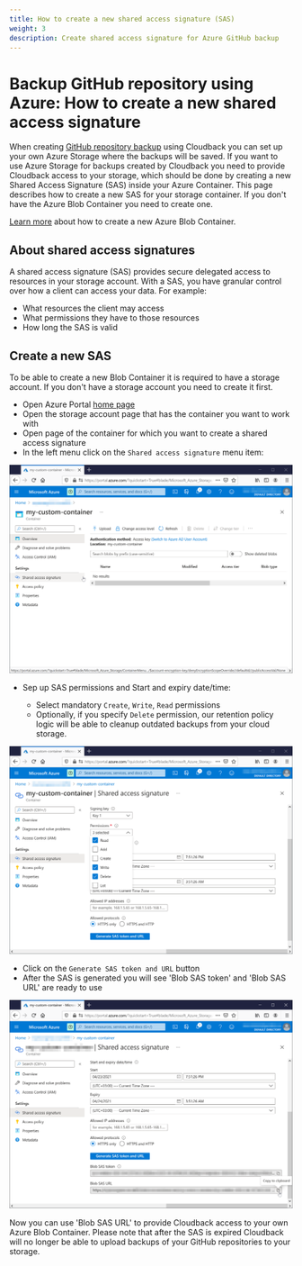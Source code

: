 ```yaml
---
title: How to create a new shared access signature (SAS)
weight: 3
description: Create shared access signature for Azure GitHub backup
---
```


# Backup GitHub repository using Azure: How to create a new shared access signature

When creating [GitHub repository backup](https://docs.cloudback.it/features/automated-daily-backups/) using Cloudback you can set up your own Azure Storage where the backups will be saved. If you want to use Azure Storage for backups created by Cloudback you need to provide Cloudback access to your storage, which should be done by creating a new Shared Access Signature (SAS) inside your Azure Container.
This page describes how to create a new SAS for your storage container. If you don't have the Azure Blob Container you need to create one. 

[Learn more](https://docs.cloudback.it/custom-storages/microsoft-azure-blob-container/create-microsoft-azure-blob-container/) about how to create a new Azure Blob Container.

## About shared access signatures

A shared access signature (SAS) provides secure delegated access to resources in your storage account. 
With a SAS, you have granular control over how a client can access your data. For example:

 - What resources the client may access
 - What permissions they have to those resources
 - How long the SAS is valid

## Create a new SAS

To be able to create a new Blob Container it is required to have a storage account. If you don't have a storage account you need to create it first.

 - Open Azure Portal [home page](https://portal.azure.com/#home)
 - Open the storage account page that has the container you want to work with
 - Open page of the container for which you want to create a shared access signature
 - In the left menu click on the `Shared access signature` menu item:
 
<p align="center">
  <img src="https://raw.githubusercontent.com/cloudback/docs/master/static/azure/azure-3-container-page.png" alt="azure container page" title="azure container page" class="screenshot">
</p>

 - Sep up SAS permissions and Start and expiry date/time:

   - Select mandatory `Create`, `Write`, `Read` permissions
   - Optionally, if you specify `Delete` permission, our retention policy logic will be able to cleanup outdated backups from your cloud storage.
<p align="center">
  <img src="https://raw.githubusercontent.com/cloudback/docs/master/static/azure/azure-4-container-shared-access-signature.png" alt="azure container page" title="azure container page" class="screenshot">
</p>

 - Click on the `Generate SAS token and URL` button
 - After the SAS is generated you will see 'Blob SAS token' and 'Blob SAS URL' are ready to use

<p align="center">
  <img src="https://raw.githubusercontent.com/cloudback/docs/master/static/azure/azure-5-container-shared-access-signature-created.png" alt="azure container page" title="azure container page" class="screenshot">
</p>

Now you can use 'Blob SAS URL' to provide Cloudback access to your own Azure Blob Container. Please note that after the SAS is expired Cloudback will no longer be able to upload backups of your GitHub repositories to your storage.